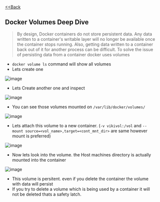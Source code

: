 [<<Back](index.md)
## Docker Volumes Deep Dive

> By design, Docker containers do not store persistent data. Any data written to a container's writable layer will no longer be available once the container stops running. Also, getting data written to a container back out of it for another process can be difficult. To solve the issue of persisting data from a container docker uses volumes

* `docker volume ls` command will show all volumes
* Lets create one

![image](https://user-images.githubusercontent.com/13016162/62516040-94c78700-b841-11e9-885a-f84246794849.png)

* Lets Create another one and inspect

![image](https://user-images.githubusercontent.com/13016162/62516083-af99fb80-b841-11e9-89ac-036e0eac78ff.png)

* You can see those volumes mounted on `/var/lib/docker/volumes/` 

![image](https://user-images.githubusercontent.com/13016162/62516110-c2143500-b841-11e9-86f0-15b649b7edd0.png)

* Lets attach this volume to a new container. (`-v vikivol:/vol` and `--mount source=<vol_name>,target=<cont_mnt_dir>` are same however mount is preferred)

![image](https://user-images.githubusercontent.com/13016162/62516626-33a0b300-b843-11e9-85a0-92ff77d3e183.png)

* Now lets look into the volume. the Host machines directory is actually mounted into the container

![image](https://user-images.githubusercontent.com/13016162/62516781-942ff000-b843-11e9-8537-1fc6c2670a6e.png)

* This volume is persitent. even if you delete the container the volume with data will persist
* If you try to delete a volume which is being used by a container it will not be deleted thats a safety latch.

